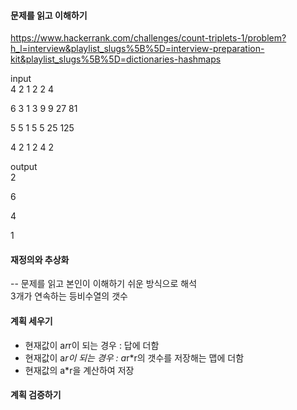 #### 문제를 읽고 이해하기
https://www.hackerrank.com/challenges/count-triplets-1/problem?h_l=interview&playlist_slugs%5B%5D=interview-preparation-kit&playlist_slugs%5B%5D=dictionaries-hashmaps

input</br>
4 2
1 2 2 4

6 3
1 3 9 9 27 81

5 5
1 5 5 25 125

4 2
1 2 4 2


output</br>
2

6

4

1

 
#### 재정의와 추상화<br>
-- 문제를 읽고 본인이 이해하기 쉬운 방식으로 해석<br>
3개가 연속하는 등비수열의 갯수

#### 계획 세우기<br>
- 현재값이 a*r*r이 되는 경우 : 답에 더함
- 현재값이 a*r이 되는 경우 : a*r*r의 갯수를 저장해는 맵에 더함
- 현재값의 a*r을 계산하여 저장 

#### 계획 검증하기
